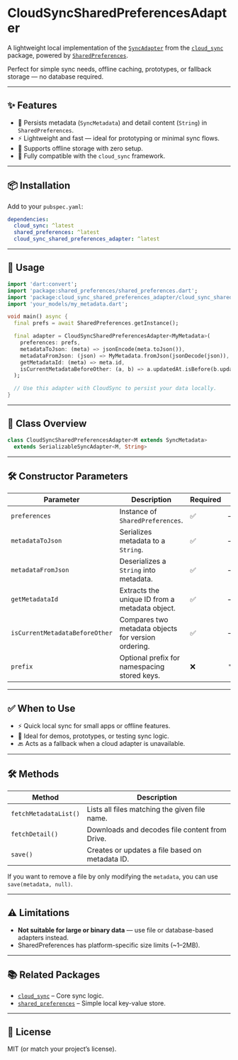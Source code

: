 # CloudSyncSharedPreferencesAdapter

A lightweight local implementation of the [`SyncAdapter`](https://pub.dev/documentation/cloud_sync/latest/cloud_sync/SyncAdapter-class.html) from the [`cloud_sync`](https://pub.dev/packages/cloud_sync) package, powered by [`SharedPreferences`](https://pub.dev/packages/shared_preferences).

Perfect for simple sync needs, offline caching, prototypes, or fallback storage — no database required.

---

## ✨ Features

- 📝 Persists metadata (`SyncMetadata`) and detail content (`String`) in `SharedPreferences`.
- ⚡ Lightweight and fast — ideal for prototyping or minimal sync flows.
- 📴 Supports offline storage with zero setup.
- 🔄 Fully compatible with the `cloud_sync` framework.

---

## 📦 Installation

Add to your `pubspec.yaml`:

```yaml
dependencies:
  cloud_sync: ^latest
  shared_preferences: ^latest
  cloud_sync_shared_preferences_adapter: ^latest
```

---

## 🚀 Usage

```dart
import 'dart:convert';
import 'package:shared_preferences/shared_preferences.dart';
import 'package:cloud_sync_shared_preferences_adapter/cloud_sync_shared_preferences_adapter.dart';
import 'your_models/my_metadata.dart';

void main() async {
  final prefs = await SharedPreferences.getInstance();

  final adapter = CloudSyncSharedPreferencesAdapter<MyMetadata>(
    preferences: prefs,
    metadataToJson: (meta) => jsonEncode(meta.toJson()),
    metadataFromJson: (json) => MyMetadata.fromJson(jsonDecode(json)),
    getMetadataId: (meta) => meta.id,
    isCurrentMetadataBeforeOther: (a, b) => a.updatedAt.isBefore(b.updatedAt),
  );

  // Use this adapter with CloudSync to persist your data locally.
}
```

---

## 🧠 Class Overview

```dart
class CloudSyncSharedPreferencesAdapter<M extends SyncMetadata>
  extends SerializableSyncAdapter<M, String>
```

---

## 🛠️ Constructor Parameters

| Parameter                      | Description                                         | Required | Default                                |
| ------------------------------ | --------------------------------------------------- | -------- | -------------------------------------- |
| `preferences`                  | Instance of `SharedPreferences`.                    | ✅        | –                                      |
| `metadataToJson`               | Serializes metadata to a `String`.                  | ✅        | –                                      |
| `metadataFromJson`             | Deserializes a `String` into metadata.              | ✅        | –                                      |
| `getMetadataId`                | Extracts the unique ID from a metadata object.      | ✅        | –                                      |
| `isCurrentMetadataBeforeOther` | Compares two metadata objects for version ordering. | ✅        | –                                      |
| `prefix`                       | Optional prefix for namespacing stored keys.        | ❌        | `"$CloudSyncSharedPreferencesAdapter"` |

---

## ✅ When to Use

- ⚡ Quick local sync for small apps or offline features.
- 🧪 Ideal for demos, prototypes, or testing sync logic.
- 🔙 Acts as a fallback when a cloud adapter is unavailable.

---

## 🛠 Methods

| Method                | Description                                     |
| --------------------- | ----------------------------------------------- |
| `fetchMetadataList()` | Lists all files matching the given file name.   |
| `fetchDetail()`       | Downloads and decodes file content from Drive.  |
| `save()`              | Creates or updates a file based on metadata ID. |

If you want to remove a file by only modifying the `metadata`, you can use `save(metadata, null)`.

---

## ⚠️ Limitations

- **Not suitable for large or binary data** — use file or database-based adapters instead.
- SharedPreferences has platform-specific size limits (~1–2MB).

---

## 📚 Related Packages

- [`cloud_sync`](https://pub.dev/packages/cloud_sync) – Core sync logic.
- [`shared_preferences`](https://pub.dev/packages/shared_preferences) – Simple local key-value store.

---

## 📄 License

MIT (or match your project’s license).
